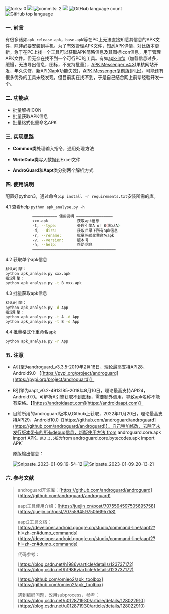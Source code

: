 ![forks: 0](https://badgen.net/github/forks/Scipline/apk_analyse?labelColor=black&color=orange)	![](https://badgen.net/github/stars/Scipline/apk_analyse?labelColor=black&color=pink)	![commits: 2](https://badgen.net/github/commits/Scipline/apk_analyse)	![](https://badgen.net/github/release/Scipline/apk_analyse)	![GitHub language count](https://img.shields.io/github/languages/count/Scipline/apk_analyse?labelColor=abcdef&style=flat&color=brightgreen)	![GitHub top language](https://img.shields.io/github/languages/top/Scipline/apk_analyse?style=flat&labelColor=4a2206&color=ab2415)

### 一. 前言

有很多诸如`apk_release.apk`，`base.apk`等在PC上无法直接知悉其信息的APK文件，除非必要安装到手机。为了有效管理APK文件，知悉APK详情，对比版本更新，急于在PC上找一个工具可以获取APK简略信息及其图标icon信息，用于管理APK文件。但无奈在找不到一个可行PC的工具。有如[apk-info](https://github.com/Enyby/APK-Info)（加载信息过多，缓慢，无法导出信息，图标，不支持批量），[APK Messenger v4.3](https://www.ghxi.com/apkinfo.html)(果核网站开发，年久失修，新API的apk功能失效)，[APK Messenger复刻版](https://github.com/ghboke/APKMessenger)(同上)。可能还有很多优秀的工具未经发现，但目前实在找不到，于是自己结合网上前辈经验开发一个。 

### 二. 功能点
- 批量解析ICON
- 批量获取APK信息
- 批量格式化重命名APK

### 三. 实现思路
- **Common**类处理输入指令，通用处理方法

- **WriteData**类写入数据到Excel文件

- **AndroGuard**和**Aapt**类分别两个解析方式

### 四. 使用说明
配置好python3，通过命令`pip install -r requirements.txt`安装所需的库。

4.1 查看help
`python apk_analyse.py -h`

```bash
		    ——————————— 使用说明 ————————————————
            xxx.apk             获取apk信息
            -t, --type:         处理引擎A or B(默认A)
            -d, --dirs:         获取目录下所有apk信息
            -r, --rename:       批量格式化重命名apk
            -v, --version:      版本号
            -h, --help:         帮助信息
            —————————————————————————————————————
```

4.2 获取单个apk信息

```bash
默认A引擎：
python apk_analyse.py xxx.apk
指定引擎：
python apk_analyse.py -t B xxx.apk
```

4.3 批量获取apk信息

```bash
默认A引擎：
python apk_analyse.py -d App
指定引擎：
python apk_analyse.py -t A -d App
python apk_analyse.py -t B -d App
```

4.4 批量格式化重命名apk

```bash
python apk_analyse.py -r App
```

### 五. 注意

- A引擎为androguard_v3.3.5-2019年2月18日，理论最高支持API28，Android9.0 【[https://pypi.org/project/androguard](https://pypi.org/project/androguard)】

- B引擎为aapt_v0.2-4913185-2018年8月10日，理论最高支持API24，Android7.0。可解析A引擎获取不到图标，需要额外调用，导致apk名称不能有空格。【[https://androidaapt.com](https://androidaapt.com)】

- 目前所用的androguard版本从Github上获取，2022年11月20日，理论最高支持API29，Android10.0【[https://github.com/androguard/androguard](https://github.com/androguard/androguard)】。自己稍加修改，去除了未发行版本带有的所有debug信息，新版使用方法`from androguard.core.apk import APK`。原3.3.5版为`from androguard.core.bytecodes.apk import APK`

  原版输出信息：

  ![Snipaste_2023-01-09_19-54-12](https://i2.100024.xyz/2023/01/11/12jkp4p.webp)
  ![Snipaste_2023-01-09_20-13-21](https://i2.100024.xyz/2023/01/11/12jtjqk.webp)

### 六. 参考文献

> androguard开源库：[https://github.com/androguard/androguard](https://github.com/androguard/androguard)
>
> aapt工具使用介绍：[https://juejin.cn/post/7075594597505695758](https://juejin.cn/post/7075594597505695758)
>
> aapt2工具文档：[https://developer.android.google.cn/studio/command-line/aapt2?hl=zh-cn#dump_commands](https://developer.android.google.cn/studio/command-line/aapt2?hl=zh-cn#dump_commands)
>
> 代码参考：
>
> [https://blog.csdn.net/h1986y/article/details/123737172](https://blog.csdn.net/h1986y/article/details/123737172) 
>
> [https://github.com/omieo2/apk_toolbox](https://github.com/omieo2/apk_toolbox)
>
> 遇到编码问题，改用subprocess，参考：[https://blog.csdn.net/u012871930/article/details/128022910](https://blog.csdn.net/u012871930/article/details/128022910)
